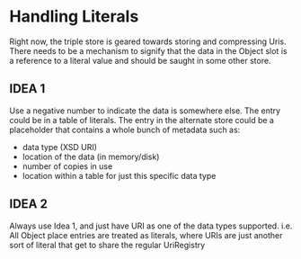 # Handling Literals

Right now, the triple store is geared towards storing and compressing Uris.
There needs to be a mechanism to signify that the data in the Object slot is a
reference to a literal value and should be saught in some other store.

## IDEA 1

Use a negative number to indicate the data is somewhere else. The entry could
be in a table of literals. The entry in the alternate store could be a
placeholder that contains a whole bunch of metadata such as:

- data type (XSD URI)
- location of the data (in memory/disk)
- number of copies in use
- location within a table for just this specific data type

## IDEA 2

Always use Idea 1, and just have URI as one of the data types supported. i.e.
All Object place entries are treated as literals, where URIs are just another
sort of literal that get to share the regular UriRegistry
